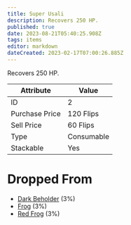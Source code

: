 ```yaml
---
title: Super Usali
description: Recovers 250 HP.
published: true
date: 2023-08-21T05:40:25.908Z
tags: items
editor: markdown
dateCreated: 2023-02-17T07:00:26.885Z
---
```


Recovers 250 HP.

|Attribute|Value|
|-|-|
|ID|2|
|Purchase Price|120 Flips|
|Sell Price|60 Flips|
|Type|Consumable|
|Stackable|Yes|


# Dropped From
 * [Dark Beholder](/monsters/dark-beholder) (3%)
 * [Frog](/monsters/frog) (3%)
 * [Red Frog](/monsters/red-frog) (3%)
